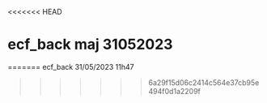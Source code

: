 <<<<<<< HEAD
# ecf_back maj 31052023
=======
ecf_back 31/05/2023 11h47
>>>>>>> 6a29f15d06c2414c564e37cb95e494f0d1a2209f
